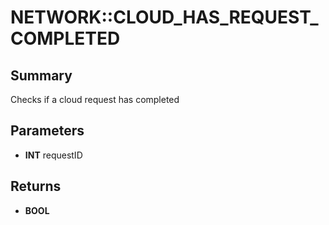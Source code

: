 # NETWORK::CLOUD_HAS_REQUEST_COMPLETED

## Summary
Checks if a cloud request has completed

## Parameters
* **INT** requestID

## Returns
* **BOOL**